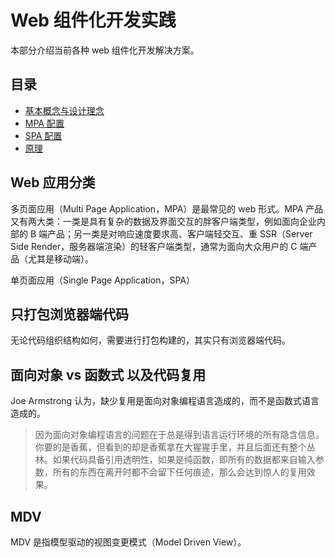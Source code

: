# Web 组件化开发实践

本部分介绍当前各种 web 组件化开发解决方案。


## 目录

+ [基本概念与设计理念](./article-1.md)
+ [MPA 配置](./article-2.md)
+ [SPA 配置]()
+ [原理]()

## Web 应用分类

多页面应用（Multi Page Application，MPA）是最常见的 web 形式。MPA 产品又有两大类：一类是具有复杂的数据及界面交互的胖客户端类型，例如面向企业内部的 B 端产品；另一类是对响应速度要求高、客户端轻交互、重 SSR（Server Side Render，服务器端渲染）的轻客户端类型，通常为面向大众用户的 C 端产品（尤其是移动端）。

单页面应用（Single Page Application，SPA）

## 只打包浏览器端代码

无论代码组织结构如何，需要进行打包构建的，其实只有浏览器端代码。

## 面向对象 vs 函数式 以及代码复用

Joe Armstrong 认为，缺少复用是面向对象编程语言造成的，而不是函数式语言造成的。

> 因为面向对象编程语言的问题在于总是得到语言运行环境的所有隐含信息。你要的是香蕉，但看到的却是香蕉拿在大猩猩手里，并且后面还有整个丛林。如果代码具备引用透明性，如果是纯函数，即所有的数据都来自输入参数，所有的东西在离开时都不会留下任何痕迹，那么会达到惊人的复用效果。

## MDV

MDV 是指模型驱动的视图变更模式（Model Driven View）。

